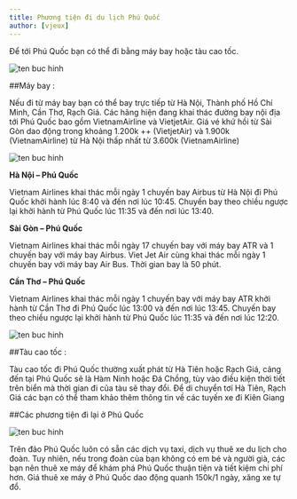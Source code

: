```yaml
---
title: Phương tiện đi du lịch Phú Quốc
author: [vjeux]
---
```


Để tới Phú Quốc bạn có thể đi bằng máy bay hoặc tàu cao tốc.

![ten buc hinh](https://media.cungphuot.info/2013/11/5008/phuong-tien-di-toi-phu-quoc.jpg "ten buc hinh")

##Máy bay : 

Nếu đi từ máy bay bạn có thể bay trực tiếp từ Hà Nội, Thành phố Hồ Chí Minh, Cần Thơ, Rạch Giá. Các hãng hiện đang khai thác đường bay nội địa tới Phú Quốc bao gồm VietnamAirline và VietjetAir. Giá vé khứ hồi từ Sài Gòn dao động trong khoảng 1.200k ++ (VietjetAir) và 1.900k (VietnamAirline)  từ Hà Nội thấp nhất từ 3.600k (VietnamAirline)

![ten buc hinh](https://media.cungphuot.info/2013/11/5008/san-bay-phu-quoc.jpg "ten buc hinh")

**Hà Nội – Phú Quốc**

Vietnam Airlines khai thác mỗi ngày 1 chuyến bay Airbus từ Hà Nội đi Phú Quốc khởi hành lúc 8:40 và đến nơi lúc 10:45. Chuyến bay theo chiều ngược lại khởi hành từ Phú Quốc lúc 11:35 và đến nơi lúc 13:40.

**Sài Gòn – Phú Quốc**

Vietnam Airlines khai thác mỗi ngày 17 chuyến bay với máy bay ATR và 1 chuyến bay với máy bay Airbus. Viet Jet Air cùng khai thác mỗi ngày 1 chuyến bay với máy bay Air Bus. Thời gian bay là 50 phút.

**Cần Thơ – Phú Quốc**

Vietnam Airlines khai thác mỗi ngày 1 chuyến bay với máy bay ATR khởi hành từ Cần Thơ đi Phú Quốc lúc 13:00 và đến nơi lúc 13:45. Chuyến bay theo chiều ngược lại khởi hành từ Phú Quốc lúc 11:35 và đến nơi lúc 12:20.

![ten buc hinh](https://media.cungphuot.info/2013/11/5008/tau-cao-toc-di-phu-quoc.jpg "ten buc hinh")

##Tàu cao tốc : 

Tàu cao tốc đi Phú Quốc thường xuất phát từ Hà Tiên hoặc Rạch Giá, cảng đến tại Phú Quốc sẽ là Hàm Ninh hoặc Đá Chồng, tùy vào điều kiện thời tiết trên biển mà thời gian đi của tàu sẽ thay đổi. Để di chuyển tơí Hà Tiên, Rạch Giá các bạn có thể tham khảo thêm thông tin về các tuyến xe đi Kiên Giang

##Các phương tiện đi lại ở Phú Quốc

![ten buc hinh](https://media.cungphuot.info/2017/ads/thue-xe-may-phu-quoc.jpg "ten buc hinh")

Trên đảo Phú Quốc luôn có sẵn các dịch vụ taxi, dịch vụ thuê xe du lịch cho đoàn. Tuy nhiên, nếu trong đoàn của bạn không có em bé và người già, các bạn nên thuê xe máy để khám phá Phú Quốc thuận tiện và tiết kiệm chi phí hơn. Giá thuê xe máy ở Phú Quốc dao động quanh 150k/1 ngày, xăng xe tự đổ.

